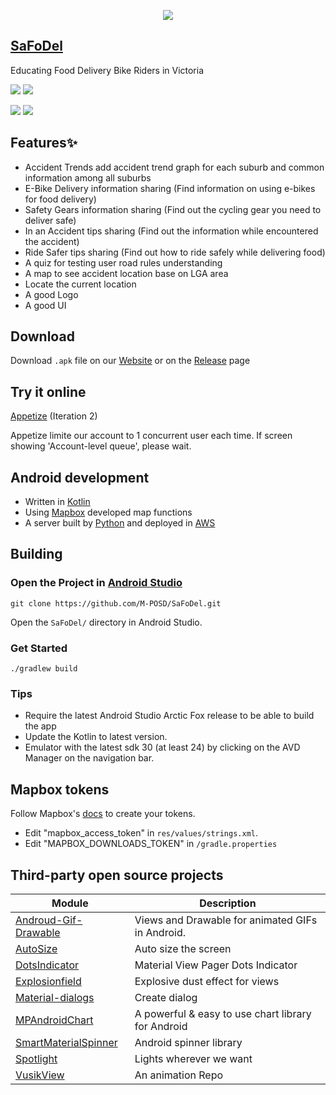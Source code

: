 
<p align="center">
  <img src="https://user-images.githubusercontent.com/88869576/130990605-514f741e-8113-465d-bba5-64700b490d3e.png">
</p>
  
## [SaFoDel](https://m-posd.github.io/)
Educating Food Delivery Bike Riders in Victoria

<img src="https://user-images.githubusercontent.com/88869576/135809580-6016cf5d-1413-41ab-a358-c6c87a937eae.gif">  <img src="https://user-images.githubusercontent.com/88869576/135809862-924540f1-07ec-4224-801c-da9ac73b402a.gif">

<img src="https://user-images.githubusercontent.com/88869576/135810278-1030ecce-0427-45fb-9678-eeb12a97e112.gif"> <img src="https://user-images.githubusercontent.com/88869576/135810674-620f7d29-53fb-488d-9fcc-2cb2d89f8816.gif">






## Features✨
- Accident Trends add accident trend graph for each suburb and common information among all suburbs
- E-Bike Delivery information sharing (Find information on using e-bikes for food delivery)
- Safety Gears information sharing (Find out the cycling gear you need to deliver safe)
- In an Accident tips sharing (Find out the information while encountered the accident)
- Ride Safer tips sharing (Find out how to ride safely while delivering food)
- A quiz for testing user road rules understanding
- A map to see accident location base on LGA area
- Locate the current location  
- A good Logo
- A good UI
 
## Download

Download `.apk` file on our [Website](https://m-posd.github.io/) or on the [Release](https://github.com/M-POSD/SaFoDel/releases) page

## Try it online

[Appetize](https://appetize.io/embed/004vf8q2r7afaz8rhbvkg7w3zm?device=pixel4&scale=75&orientation=portrait&osVersion=10.0&location=(39.903924,116.391432)) (Iteration 2)

Appetize limite our account to 1 concurrent user each time. If screen showing 'Account-level queue', please wait.

## Android development

- Written in [Kotlin](https://kotlinlang.org/) 
- Using [Mapbox](https://www.mapbox.com/) developed map functions
- A server built by [Python](https://www.python.org/) and deployed in [AWS](https://aws.amazon.com/)

## Building
### Open the Project in [Android Studio](https://developer.android.com/studio)

```
git clone https://github.com/M-POSD/SaFoDel.git
```
Open the `SaFoDel/` directory in Android Studio.

### Get Started
```shell
./gradlew build
```
### Tips
- Require the latest Android Studio Arctic Fox release to be able to build the app
- Update the Kotlin to latest version.
- Emulator with the latest sdk 30 (at least 24) by clicking on the AVD Manager on the navigation bar.

## Mapbox tokens

Follow Mapbox's [docs](https://docs.mapbox.com/help/getting-started/access-tokens/) to create your tokens.

- Edit "mapbox_access_token" in `res/values/strings.xml`.
- Edit "MAPBOX_DOWNLOADS_TOKEN" in `/gradle.properties`

## Third-party open source projects

| Module              | Description
| ------------------- | -----------
| [Androud-Gif-Drawable](https://github.com/koral--/android-gif-drawable)              | Views and Drawable for animated GIFs in Android.
| [AutoSize](https://github.com/JessYanCoding/AndroidAutoSize) | Auto size the screen
| [DotsIndicator](https://github.com/tommybuonomo/dotsindicator) | Material View Pager Dots Indicator
| [Explosionfield](https://github.com/tyrantgit/ExplosionField)  | Explosive dust effect for views
| [Material-dialogs](https://github.com/afollestad/material-dialogs) | Create dialog
| [MPAndroidChart](https://github.com/PhilJay/MPAndroidChart)              | A powerful & easy to use chart library for Android
| [SmartMaterialSpinner](https://github.com/Chivorns/SmartMaterialSpinner) | Android spinner library
| [Spotlight](https://github.com/TakuSemba/Spotlight)              | Lights wherever we want
| [VusikView](https://github.com/dynamitechetan/VusikView)              | An animation Repo






